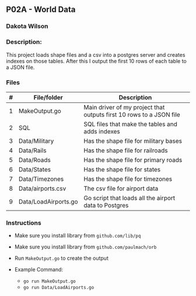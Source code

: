 ## P02A - World Data
### Dakota Wilson
### Description:

This project loads shape files and a csv into a postgres server and creates indexes on those tables. After this I output the first 10 rows of each table to a JSON file.

### Files

|   #   | File/folder              | Description                                                         |
| :---: | ------------------------ | ------------------------------------------------------------------- |
|   1   | MakeOutput.go            | Main driver of my project that outputs first 10 rows to a JSON file |
|   2   | SQL                      | SQL files that make the tables and adds indexes                     |
|   3   | Data/Military            | Has the shape file for military bases                               |
|   4   | Data/Rails               | Has the shape file for railroads                                    |
|   5   | Data/Roads               | Has the shape file for primary roads                                |
|   6   | Data/States              | Has the shape file for states                                       |
|   7   | Data/Timezones           | Has the shape file for timezones                                    |
|   8   | Data/airports.csv        | The csv file for airport data                                       |
|   9   | Data/LoadAirports.go     | Go script that loads all the airport data to Postgres               |


### Instructions

- Make sure you install library from `github.com/lib/pq`
- Make sure you install library from `github.com/paulmach/orb`
- Run `MakeOutput.go` to create the output

- Example Command:
    - `go run MakeOutput.go`
    - `go run Data/LoadAirports.go`